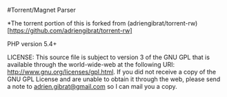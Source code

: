 #Torrent/Magnet Parser

*The torrent portion of this is forked from (adriengibrat/torrent-rw)[https://github.com/adriengibrat/torrent-rw]

PHP version 5.4+

LICENSE: This source file is subject to version 3 of the GNU GPL
that is available through the world-wide-web at the following URI:
http://www.gnu.org/licenses/gpl.html.  If you did not receive a copy of
the GNU GPL License and are unable to obtain it through the web, please
send a note to adrien.gibrat@gmail.com so I can mail you a copy.

